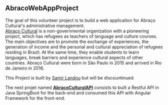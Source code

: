 ## AbracoWebAppProject
The goal of this volunteer project is to build a web application for Abraço Cultural's administrative management.<br/>
[Abraço Cultural](www.abracocultural.com.br) is a non-governmental organization with a pioneering project, which has refugees as teachers of language and culture courses. The main objectives are to promote the exchange of experiences, the generation of income and the personal and cultural appreciation of refugees residing in Brazil. At the same time, they enable students to learn languages, break barriers and experience cultural aspects of other countries. Abraço Cultural were born in São Paulo in 2015 and arrived in Rio de Janeiro in 2016.

This Project is built by [Samir Landou](https://www.linkedin.com/in/samir-landou-42661719a) but will be discountinued.

The next projet named [**AbracoCulturalAPI**](https://github.com/samirlandou/AbracoCulturalAPI) consists to built a Restful API in Java SpringBoot for the back-end and consumed this API with Angular Framework for the front-end.
